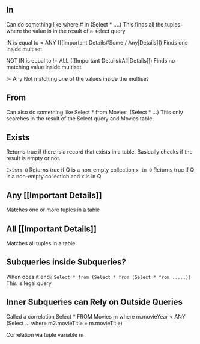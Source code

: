 ## In

Can do something like where # in (Select * ....)
This finds all the tuples where the value is in the result of a select query

IN is equal to =  ANY ([[Important Details#Some / Any|Details]])
Finds one inside multiset

NOT IN is equal to != ALL ([[Important Details#All|Details]])
Finds no matching value inside multiset

!= Any
Not matching one of the values inside the multiset

## From

Can also do something like Select * from Movies,  (Select * ...)
This only searches in the result of the Select query and Movies table.

## Exists

Returns true if there is a record that exists in a table. Basically checks if the result is empty or not.

```Exists Q```
Returns true if Q is a non-empty collection
```x in Q```
Returns true if Q is a non-empty collection and x is in Q

## Any [[Important Details]]

Matches one or more tuples in a table

## All [[Important Details]]

Matches all tuples in a table

## Subqueries inside Subqueries?

When does it end? 
```Select * from (Select * from (Select * from .....))```
This is legal query

## Inner Subqueries can Rely on Outside Queries

Called a correlation
Select *  FROM Movies m where m.movieYear < ANY (Select ... where m2.movieTitle = m.movieTitle)

Correlation via tuple variable m

